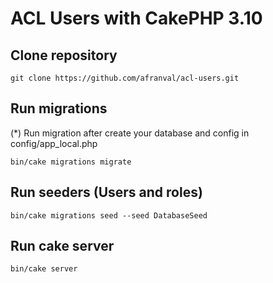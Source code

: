 # ACL Users with CakePHP 3.10

## Clone repository
```
git clone https://github.com/afranval/acl-users.git
```
## Run migrations
(*) Run migration after create your database and config in config/app_local.php
```
bin/cake migrations migrate
```
## Run seeders (Users and roles)
```
bin/cake migrations seed --seed DatabaseSeed
```
## Run cake server
```
bin/cake server
```
